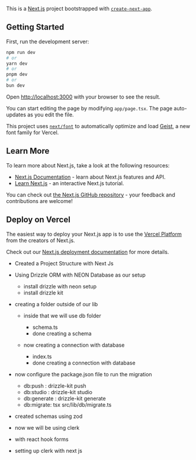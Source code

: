 This is a [Next.js](https://nextjs.org) project bootstrapped with [`create-next-app`](https://nextjs.org/docs/app/api-reference/cli/create-next-app).

## Getting Started

First, run the development server:

```bash
npm run dev
# or
yarn dev
# or
pnpm dev
# or
bun dev
```

Open [http://localhost:3000](http://localhost:3000) with your browser to see the result.

You can start editing the page by modifying `app/page.tsx`. The page auto-updates as you edit the file.

This project uses [`next/font`](https://nextjs.org/docs/app/building-your-application/optimizing/fonts) to automatically optimize and load [Geist](https://vercel.com/font), a new font family for Vercel.

## Learn More

To learn more about Next.js, take a look at the following resources:

- [Next.js Documentation](https://nextjs.org/docs) - learn about Next.js features and API.
- [Learn Next.js](https://nextjs.org/learn) - an interactive Next.js tutorial.

You can check out [the Next.js GitHub repository](https://github.com/vercel/next.js) - your feedback and contributions are welcome!

## Deploy on Vercel

The easiest way to deploy your Next.js app is to use the [Vercel Platform](https://vercel.com/new?utm_medium=default-template&filter=next.js&utm_source=create-next-app&utm_campaign=create-next-app-readme) from the creators of Next.js.

Check out our [Next.js deployment documentation](https://nextjs.org/docs/app/building-your-application/deploying) for more details.


- Created a Project Structure with Next Js
- Using Drizzle ORM with NEON Database as our setup
    - install drizzle with neon setup
    - install drizzle kit
- creating a folder outside of our lib
    - inside that we will use db folder
        - schema.ts    
        - done creating a schema

    - now creating a connection with database
        - index.ts
        - done creating a connection with database

- now configure the package.json file to run the migration
    - db:push : drizzle-kit push
    - db:studio : drizzle-kit studio
    - db:generate : drizzle-kit generate
    - db:migrate: tsx src/lib/db/migrate.ts

- created schemas using zod

- now we will be using clerk
- with react hook forms

- setting up clerk with next js
